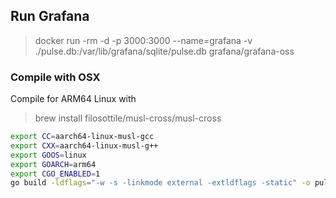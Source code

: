 ## Run Grafana

> docker run -rm -d -p 3000:3000 --name=grafana -v ./pulse.db:/var/lib/grafana/sqlite/pulse.db grafana/grafana-oss

### Compile with OSX

Compile for ARM64 Linux with

> brew install filosottile/musl-cross/musl-cross

```bash
export CC=aarch64-linux-musl-gcc
export CXX=aarch64-linux-musl-g++
export GOOS=linux
export GOARCH=arm64
export CGO_ENABLED=1 
go build -ldflags="-w -s -linkmode external -extldflags -static" -o pulse .
```